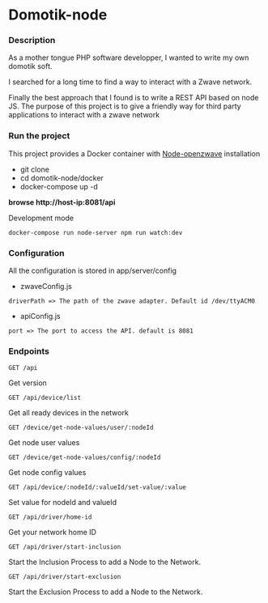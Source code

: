 # Domotik-node

### Description

As a mother tongue PHP software developper, I wanted to write my own domotik soft.

I searched for a long time to find a way to interact with a Zwave network.

Finally the best approach that I found is to write a REST API based on node JS.
The purpose of this project is to give a friendly way for third party applications to interact with a zwave network 



### Run the project

This project provides a Docker container with [Node-openzwave](https://github.com/jperkin/node-openzwave) installation 

- git clone 
- cd domotik-node/docker
- docker-compose up -d

**browse http://host-ip:8081/api**

Development mode

```shell script
docker-compose run node-server npm run watch:dev
```


### Configuration

All the configuration is stored in app/server/config

- zwaveConfig.js

`driverPath => The path of the zwave adapter. Default id /dev/ttyACM0`

- apiConfig.js

`port => The port to access the API. default is 8081`


### Endpoints

```shell script
GET /api
```
Get version 

```shell script
GET /api/device/list
```
Get all ready devices in the network

```shell script
GET /device/get-node-values/user/:nodeId
```
Get node user values

```shell script
GET /device/get-node-values/config/:nodeId
```
Get node config values

```shell script
GET /api/device/:nodeId/:valueId/set-value/:value
```
Set value for nodeId and valueId

```shell script
GET /api/driver/home-id
```
Get your network home ID

```shell script
GET /api/driver/start-inclusion
```
Start the Inclusion Process to add a Node to the Network.

```shell script
GET /api/driver/start-exclusion
```
Start the Exclusion Process to add a Node to the Network.